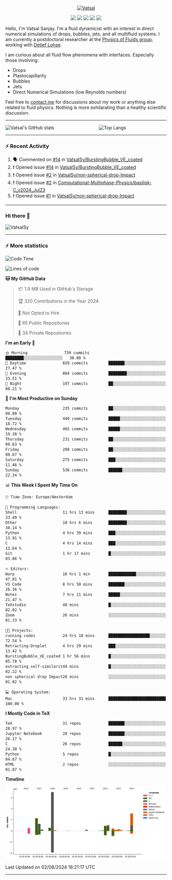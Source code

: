 <center>

[<img alt="Vatsal" width="200px" src="https://www.dropbox.com/s/dxyybgtblo8er6h/Logo_Vatsal_Vector.png?raw=1">](https://www.vatsalsanjay.com)

[<img src="https://img.shields.io/badge/googlescholar-4285F4?&style=for-the-badge&logo=googlescholar&logoColor=white">](https://scholar.google.com/citations?hl=en&user=67aQviYAAAAJ)
[<img src="https://img.shields.io/static/v1.svg?&style=for-the-badge&logo=ResearchGate&label=&message=ResearchGate&logoColor=white&color=green">](https://www.researchgate.net/profile/Vatsal-Sanjay-2)
[<img src="https://img.shields.io/badge/twitter-1DA1F2?&style=for-the-badge&logo=twitter&logoColor=white">](https://twitter.com/VatsalSanjay)
[<img src="https://img.shields.io/badge/linkedin-0A66C2?&style=for-the-badge&logo=linkedin">](https://www.linkedin.com/in/vatsalsanjay/)
[<img src="https://img.shields.io/badge/orcid-A6CE39?&style=for-the-badge&logo=orcid&logoColor=white">](https://orcid.org/0000-0002-4293-6099)

</center>

Hello, I'm Vatsal Sanjay. I'm a fluid dynamicist with an interest in direct numerical simulations of drops, bubbles, jets, and all multifluid systems. I am currently a postdoctoral researcher at the [Physics of Fluids group](https://pof.tnw.utwente.nl), working with [Detlef Lohse](https://en.wikipedia.org/wiki/Detlef_Lohse). 

I am curious about all fluid flow phenomena with interfaces. Especially those involving:

- Drops
- Plastocapillarity
- Bubbles
- Jets
- Direct Numerical Simulations (low Reynolds numbers)

Feel free to [contact me](mailto:contact@vatsalsanjay.com) for discussions about my work or anything else related to fluid physics. Nothing is more exhilarating than a healthy scientific discussion.

<!-- ![Vatsal's GitHub stats](https://github-readme-stats-xi-wine-74.vercel.app/api?username=VatsalSy&show_icons=true&theme=vision-friendly-dark)

![Top Langs](https://github-readme-stats-xi-wine-74.vercel.app/api/top-langs/?username=VatsalSy&layout=compact&theme=vision-friendly-dark) -->

---
<div style="display: flex; justify-content: space-between;">
    <img src="https://github-readme-stats-xi-wine-74.vercel.app/api?username=VatsalSy&show_icons=true&theme=vision-friendly-dark" alt="Vatsal's GitHub stats" style="width: 55%;">
    <img src="https://github-readme-stats-xi-wine-74.vercel.app/api/top-langs/?username=VatsalSy&layout=compact&theme=vision-friendly-dark" alt="Top Langs" style="width: 42%;">
</div>

---

### :zap: Recent Activity

<!--START_SECTION:activity-->
1. 🗣 Commented on [#14](https://github.com/VatsalSy/BurstingBubble_VE_coated/issues/14#issuecomment-2261554103) in [VatsalSy/BurstingBubble_VE_coated](https://github.com/VatsalSy/BurstingBubble_VE_coated)
2. ❗ Opened issue [#14](https://github.com/VatsalSy/BurstingBubble_VE_coated/issues/14) in [VatsalSy/BurstingBubble_VE_coated](https://github.com/VatsalSy/BurstingBubble_VE_coated)
3. ❗ Opened issue [#2](https://github.com/VatsalSy/non-spherical-drop-Impact/issues/2) in [VatsalSy/non-spherical-drop-Impact](https://github.com/VatsalSy/non-spherical-drop-Impact)
4. ❗ Opened issue [#2](https://github.com/Computational-Multiphase-Physics/basilisk-C_v2024_Jul23/issues/2) in [Computational-Multiphase-Physics/basilisk-C_v2024_Jul23](https://github.com/Computational-Multiphase-Physics/basilisk-C_v2024_Jul23)
5. ❗ Opened issue [#1](https://github.com/VatsalSy/non-spherical-drop-Impact/issues/1) in [VatsalSy/non-spherical-drop-Impact](https://github.com/VatsalSy/non-spherical-drop-Impact)
<!--END_SECTION:activity-->
---

### Hi there 👋
<p align="left"> <img src="https://komarev.com/ghpvc/?username=VatsalSy&label=Profile%20views&color=orange&style=for-the-badge" alt="VatsalSy" /> </p>

---
### :zap: More statistics

<!--START_SECTION:waka-->
![Code Time](http://img.shields.io/badge/Code%20Time-52%20hrs%2042%20mins-blue)

![Lines of code](https://img.shields.io/badge/From%20Hello%20World%20I%27ve%20Written-18.4%20million%20lines%20of%20code-blue)

**🐱 My GitHub Data** 

> 📦 1.9 MB Used in GitHub's Storage 
 > 
> 🏆 320 Contributions in the Year 2024
 > 
> 🚫 Not Opted to Hire
 > 
> 📜 65 Public Repositories 
 > 
> 🔑 34 Private Repositories 
 > 
**I'm an Early 🐤** 

```text
🌞 Morning                739 commits         ████████░░░░░░░░░░░░░░░░░   30.80 % 
🌆 Daytime                659 commits         ███████░░░░░░░░░░░░░░░░░░   27.47 % 
🌃 Evening                804 commits         ████████░░░░░░░░░░░░░░░░░   33.51 % 
🌙 Night                  197 commits         ██░░░░░░░░░░░░░░░░░░░░░░░   08.21 % 
```
📅 **I'm Most Productive on Sunday** 

```text
Monday                   235 commits         ██░░░░░░░░░░░░░░░░░░░░░░░   09.80 % 
Tuesday                  449 commits         █████░░░░░░░░░░░░░░░░░░░░   18.72 % 
Wednesday                465 commits         █████░░░░░░░░░░░░░░░░░░░░   19.38 % 
Thursday                 231 commits         ██░░░░░░░░░░░░░░░░░░░░░░░   09.63 % 
Friday                   208 commits         ██░░░░░░░░░░░░░░░░░░░░░░░   08.67 % 
Saturday                 275 commits         ███░░░░░░░░░░░░░░░░░░░░░░   11.46 % 
Sunday                   536 commits         ██████░░░░░░░░░░░░░░░░░░░   22.34 % 
```


📊 **This Week I Spent My Time On** 

```text
🕑︎ Time Zone: Europe/Amsterdam

💬 Programming Languages: 
Shell                    11 hrs 13 mins      ████████░░░░░░░░░░░░░░░░░   33.49 % 
Other                    10 hrs 6 mins       ████████░░░░░░░░░░░░░░░░░   30.14 % 
Python                   4 hrs 39 mins       ███░░░░░░░░░░░░░░░░░░░░░░   13.91 % 
C                        4 hrs 14 mins       ███░░░░░░░░░░░░░░░░░░░░░░   12.64 % 
Git                      1 hr 17 mins        █░░░░░░░░░░░░░░░░░░░░░░░░   03.86 % 

🔥 Editors: 
Warp                     16 hrs 1 min        ████████████░░░░░░░░░░░░░   47.81 % 
VS Code                  8 hrs 50 mins       ███████░░░░░░░░░░░░░░░░░░   26.36 % 
Notes                    7 hrs 11 mins       █████░░░░░░░░░░░░░░░░░░░░   21.47 % 
TeXstudio                40 mins             █░░░░░░░░░░░░░░░░░░░░░░░░   02.02 % 
Zoom                     26 mins             ░░░░░░░░░░░░░░░░░░░░░░░░░   01.33 % 

🐱‍💻 Projects: 
running codes            24 hrs 18 mins      ██████████████████░░░░░░░   72.54 % 
Retracting-Droplet       4 hrs 29 mins       ███░░░░░░░░░░░░░░░░░░░░░░   13.42 % 
BurstingBubble_VE_coated 1 hr 56 mins        █░░░░░░░░░░░░░░░░░░░░░░░░   05.78 % 
extracting_self-similarit44 mins             █░░░░░░░░░░░░░░░░░░░░░░░░   02.22 % 
non spherical drop Impact20 mins             ░░░░░░░░░░░░░░░░░░░░░░░░░   01.02 % 

💻 Operating System: 
Mac                      33 hrs 31 mins      █████████████████████████   100.00 % 
```

**I Mostly Code in TeX** 

```text
TeX                      31 repos            ███████░░░░░░░░░░░░░░░░░░   28.97 % 
Jupyter Notebook         28 repos            ███████░░░░░░░░░░░░░░░░░░   26.17 % 
C                        26 repos            ██████░░░░░░░░░░░░░░░░░░░   24.30 % 
Python                   5 repos             █░░░░░░░░░░░░░░░░░░░░░░░░   04.67 % 
HTML                     2 repos             ░░░░░░░░░░░░░░░░░░░░░░░░░   01.87 % 
```



**Timeline**

![Lines of Code chart](https://raw.githubusercontent.com/VatsalSy/VatsalSy/main/assets/bar_graph.png)


 Last Updated on 02/08/2024 16:21:17 UTC
<!--END_SECTION:waka-->
---
